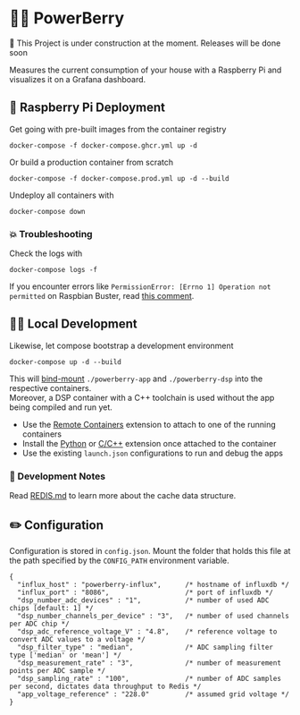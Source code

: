 # 🔌🍇 PowerBerry

:construction_worker: This Project is under construction at the moment. Releases will be done soon

Measures the current consumption of your house with a Raspberry Pi and visualizes it on a Grafana dashboard.


## 🍓 Raspberry Pi Deployment

Get going with pre-built images from the container registry

    docker-compose -f docker-compose.ghcr.yml up -d

Or build a production container from scratch

    docker-compose -f docker-compose.prod.yml up -d --build

Undeploy all containers with

    docker-compose down

### 💥 Troubleshooting

Check the logs with

    docker-compose logs -f

If you encounter errors like `PermissionError: [Errno 1] Operation not permitted` on Raspbian Buster, read [this comment](https://github.com/Steckdoose4711/powerberry/issues/13#issuecomment-955240891).

## 👩‍💻 Local Development

Likewise, let compose bootstrap a development environment

    docker-compose up -d --build

This will [bind-mount](https://docs.docker.com/storage/bind-mounts/) `./powerberry-app` and `./powerberry-dsp` into the respective containers.  
Moreover, a DSP container with a C++ toolchain is used without the app being compiled and run yet.

- Use the [Remote Containers](https://marketplace.visualstudio.com/items?itemName=ms-vscode-remote.remote-containers) extension to attach to one of the running containers
- Install the [Python](https://marketplace.visualstudio.com/items?itemName=ms-python.python) or [C/C++](https://marketplace.visualstudio.com/items?itemName=ms-vscode.cpptools) extension once attached to the container
- Use the existing `launch.json` configurations to run and debug the apps

### 📃 Development Notes

Read [REDIS.md](REDIS.md) to learn more about the cache data structure.

## ✏️ Configuration

Configuration is stored in `config.json`.
Mount the folder that holds this file at the path specified by the `CONFIG_PATH` environment variable.

```jsonc
{
  "influx_host" : "powerberry-influx",      /* hostname of influxdb */
  "influx_port" : "8086",                   /* port of influxdb */
  "dsp_number_adc_devices" : "1",           /* number of used ADC chips [default: 1] */
  "dsp_number_channels_per_device" : "3",   /* number of used channels per ADC chip */
  "dsp_adc_reference_voltage_V" : "4.8",    /* reference voltage to convert ADC values to a voltage */
  "dsp_filter_type" : "median",             /* ADC sampling filter type ['median' or 'mean'] */
  "dsp_measurement_rate" : "3",             /* number of measurement points per ADC sample */
  "dsp_sampling_rate" : "100",              /* number of ADC samples per second, dictates data throughput to Redis */
  "app_voltage_reference" : "228.0"         /* assumed grid voltage */
}
```
